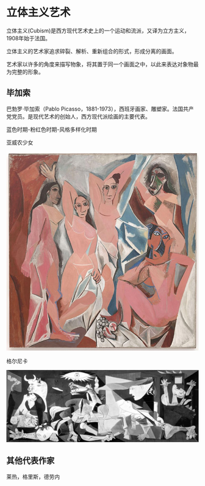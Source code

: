 # 立体主义艺术

立体主义(Cubism)是西方现代艺术史上的一个运动和流派，又译为立方主义，1908年始于法国。

立体主义的艺术家追求碎裂、解析、重新组合的形式，形成分离的画面。

艺术家以许多的角度来描写物象，将其置于同一个画面之中，以此来表达对象物最为完整的形象。


## 毕加索

巴勃罗·毕加索（Pablo Picasso，1881-1973），西班牙画家、雕塑家。法国共产党党员。是现代艺术的创始人，西方现代派绘画的主要代表。

蓝色时期-粉红色时期-风格多样化时期

亚威农少女

![](pic/Les_Demoiselles_d'Avignon.jpg)

格尔尼卡

![](pic/格尔尼卡.jpg)

## 其他代表作家

莱热，格里斯，德劳内